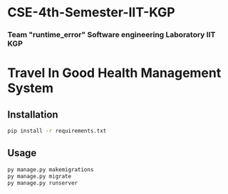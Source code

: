 # CSE-4th-Semester-IIT-KGP  
### Team "runtime_error" Software engineering Laboratory IIT KGP    

# Travel In Good Health Management System

## Installation

```bash
pip install -r requirements.txt
```

## Usage

```bash
py manage.py makemigrations
py manage.py migrate
py manage.py runserver
```


